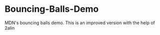# Bouncing-Balls-Demo
MDN's bouncing balls demo. This is an improved version with the help of 2alin
